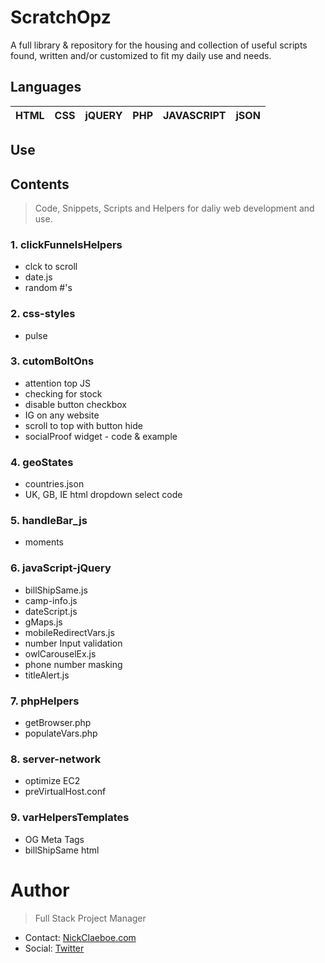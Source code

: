 # ScratchOpz #
A full library & repository for the housing and collection of useful scripts found, written and/or customized to fit my daily use and needs.

## Languages ##
HTML | CSS | jQUERY | PHP | JAVASCRIPT | jSON 
---------- | ---------- | ---------- | ---------- | ---------- | ---------- 

## Use ##

## Contents ##
> Code, Snippets, Scripts and Helpers for daliy web development and use.

### 1. **clickFunnelsHelpers** ###
  * clck to scroll
  * date.js
  * random #'s   
### 2. **css-styles** ###
  * pulse  
### 3. **cutomBoltOns** ###
  * attention top JS
  * checking for stock
  * disable button checkbox
  * IG on any website
  * scroll to top with button hide 
  * socialProof widget - code & example  
### 4. **geoStates** ###
  * countries.json
  * UK, GB, IE html dropdown select code  
### 5. **handleBar_js** ###
  * moments  
### 6. **javaScript-jQuery** ###
  * billShipSame.js
  * camp-info.js
  * dateScript.js
  * gMaps.js
  * mobileRedirectVars.js
  * number Input validation
  * owlCarouselEx.js
  * phone number masking
  * titleAlert.js  
### 7. **phpHelpers** ###
  * getBrowser.php
  * populateVars.php  
### 8. **server-network** ###
  * optimize EC2
  * preVirtualHost.conf  
### 9. **varHelpersTemplates** ###
  * OG Meta Tags
  * billShipSame html

# Author #
> Full Stack Project Manager
* Contact: [NickClaeboe.com](https://www.nickclaeboe.com)
* Social: [Twitter](https://twitter.com/nickclaeboe)
